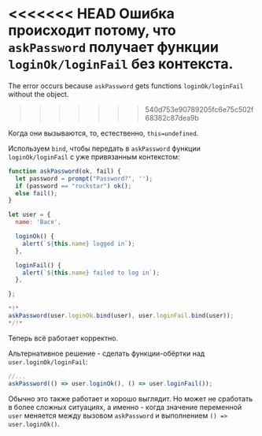
<<<<<<< HEAD
Ошибка происходит потому, что `askPassword` получает функции `loginOk/loginFail` без контекста.
=======
The error occurs because `askPassword` gets functions `loginOk/loginFail` without the object.
>>>>>>> 540d753e90789205fc6e75c502f68382c87dea9b

Когда они вызываются, то, естественно, `this=undefined`.

Используем `bind`, чтобы передать в `askPassword` функции `loginOk/loginFail` с уже привязанным контекстом:

```js run
function askPassword(ok, fail) {
  let password = prompt("Password?", '');
  if (password == "rockstar") ok();
  else fail();
}

let user = {
  name: 'Вася',

  loginOk() {
    alert(`${this.name} logged in`);
  },

  loginFail() {
    alert(`${this.name} failed to log in`);
  },

};

*!*
askPassword(user.loginOk.bind(user), user.loginFail.bind(user));
*/!*
```

Теперь всё работает корректно.

Альтернативное решение - сделать функции-обёртки над `user.loginOk/loginFail`:
```js
//...
askPassword(() => user.loginOk(), () => user.loginFail());
```

Обычно это также работает и хорошо выглядит. Но может не сработать в более сложных ситуациях, а именно - когда значение переменной `user` меняется между вызовом `askPassword` и выполнением `() => user.loginOk()`.
